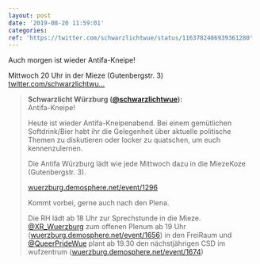 ```yaml
---
layout: post
date: '2019-08-20 11:59:01'
categories: 
ref: 'https://twitter.com/schwarzlichtwue/status/1163782486939361280'
---
```

Auch morgen ist wieder Antifa-Kneipe!

Mittwoch 20 Uhr in der Mieze (Gutenbergstr. 3) [twitter.com/schwarzlichtwu…](https://twitter.com/schwarzlichtwue/status/1156539223366873088)
> <b>Schwarzlicht Würzburg ([@schwarzlichtwue](https://twitter.com/schwarzlichtwue)):</b>  
>Antifa-Kneipe!  
>  
>  
>  
>Heute ist wieder Antifa-Kneipenabend. Bei einem gemütlichen Softdrink/Bier habt ihr die Gelegenheit über aktuelle politische Themen zu diskutieren oder locker zu quatschen, um euch kennenzulernen.   
>  
>Die Antifa Würzburg lädt wie jede Mittwoch dazu in die MiezeKoze (Gutenbergstr. 3).  
>  
>[wuerzburg.demosphere.net/event/1296](https://wuerzburg.demosphere.net/event/1296)  
>  
>  
>  
>Kommt vorbei, gerne auch nach den Plena.   
>  
>Die RH lädt ab 18 Uhr zur Sprechstunde in die Mieze. [@XR_Wuerzburg](https://twitter.com/XR_Wuerzburg) zum offenen Plenum ab 19 Uhr ([wuerzburg.demosphere.net/event/1656](https://wuerzburg.demosphere.net/event/1656)) in den FreiRaum und [@QueerPrideWue](https://twitter.com/QueerPrideWue) plant ab 19.30 den nächstjährigen CSD im wufzentrum ([wuerzburg.demosphere.net/event/1674](https://wuerzburg.demosphere.net/event/1674))   

